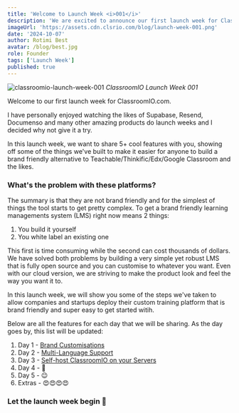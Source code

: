 ```yaml
---
title: 'Welcome to Launch Week <i>001</i>'
description: 'We are excited to announce our first launch week for ClassroomIO.com. We will be sharing a new feature every day for 5 days.'
imageUrl: 'https://assets.cdn.clsrio.com/blog/launch-week-001.png'
date: '2024-10-07'
author: Rotimi Best
avatar: /blog/best.jpg
role: Founder
tags: ['Launch Week']
published: true
---
```


![classroomio-launch-week-001](https://assets.cdn.clsrio.com/blog/launch-week-001.png)
_ClassroomIO Launch Week 001_

Welcome to our first launch week for ClassroomIO.com.

I have personally enjoyed watching the likes of Supabase, Resend, Documenso and many other amazing products do launch weeks and I decided why not give it a try.

In this launch week, we want to share 5+ cool features with you, showing off some of the things we've built to make it easier for anyone to build a brand friendly alternative to Teachable/Thinkific/Edx/Google Classroom and the likes.

### What's the problem with these platforms?

The summary is that they are not brand friendly and for the simplest of things the tool starts to get pretty complex. To get a brand friendly learning managements system (LMS) right now means 2 things:

1. You build it yourself
2. You white label an existing one

This first is time consuming while the second can cost thousands of dollars. We have solved both problems by building a very simple yet robust LMS that is fully open source and you can customise to whatever you want. Even with our cloud version, we are striving to make the product look and feel the way you want it to.

In this launch week, we will show you some of the steps we've taken to allow companies and startups deploy their custom training platform that is brand friendly and super easy to get started witih.

Below are all the features for each day that we will be sharing. As the day goes by, this list will be updated:

1. Day 1 - [Brand Customisations](/blog/brand-customisations)
2. Day 2 - [Multi-Language Support](/blog/multi-language)
3. Day 3 - [Self-host ClassroomIO on your Servers](/blog/self-host)
4. Day 4 - 🤯
5. Day 5 - 😉
6. Extras - 😍😍😍😍

### Let the launch week begin 🚀
